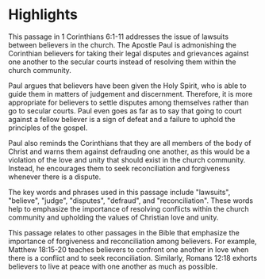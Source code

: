 # Highlights

This passage in 1 Corinthians 6:1-11 addresses the issue of lawsuits between believers in the church. The Apostle Paul is admonishing the Corinthian believers for taking their legal disputes and grievances against one another to the secular courts instead of resolving them within the church community.

Paul argues that believers have been given the Holy Spirit, who is able to guide them in matters of judgement and discernment. Therefore, it is more appropriate for believers to settle disputes among themselves rather than go to secular courts. Paul even goes as far as to say that going to court against a fellow believer is a sign of defeat and a failure to uphold the principles of the gospel.

Paul also reminds the Corinthians that they are all members of the body of Christ and warns them against defrauding one another, as this would be a violation of the love and unity that should exist in the church community. Instead, he encourages them to seek reconciliation and forgiveness whenever there is a dispute.

The key words and phrases used in this passage include "lawsuits", "believe", "judge", "disputes", "defraud", and "reconciliation". These words help to emphasize the importance of resolving conflicts within the church community and upholding the values of Christian love and unity.

This passage relates to other passages in the Bible that emphasize the importance of forgiveness and reconciliation among believers. For example, Matthew 18:15-20 teaches believers to confront one another in love when there is a conflict and to seek reconciliation. Similarly, Romans 12:18 exhorts believers to live at peace with one another as much as possible.

